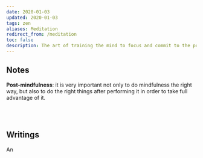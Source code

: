 ```yaml
---
date: 2020-01-03
updated: 2020-01-03
tags: zen
aliases: Meditation
redirect_from: /meditation
toc: false
description: The art of training the mind to focus and commit to the present by gifting it with few minutes a day of complete nothingness
---
```

## Notes

**Post-mindfulness**: it is very important not only to do mindfulness the right way, but also to do the right things after performing it in order to take full advantage of it.

<br>
<br>

## Writings

An 
